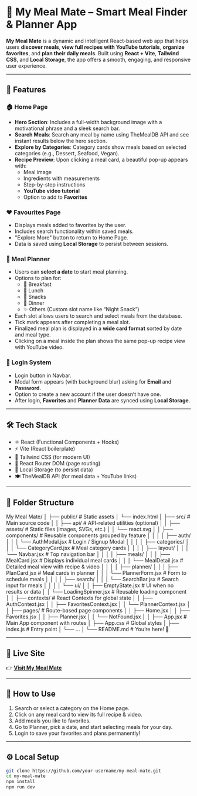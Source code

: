 # 🍱 My Meal Mate – Smart Meal Finder & Planner App

**My Meal Mate** is a dynamic and intelligent React-based web app that helps users **discover meals**, **view full recipes with YouTube tutorials**, **organize favorites**, and **plan their daily meals**. Built using **React + Vite**, **Tailwind CSS**, and **Local Storage**, the app offers a smooth, engaging, and responsive user experience.

---

## 🌟 Features

### 🏠 Home Page
- **Hero Section**: Includes a full-width background image with a motivational phrase and a sleek search bar.
- **Search Meals**: Search any meal by name using TheMealDB API and see instant results below the hero section.
- **Explore by Categories**: Category cards show meals based on selected categories (e.g., Dessert, Seafood, Vegan).
- **Recipe Preview**: Upon clicking a meal card, a beautiful pop-up appears with:
  - Meal image
  - Ingredients with measurements
  - Step-by-step instructions
  - **YouTube video tutorial**
  - Option to add to **Favorites**

### ❤️ Favourites Page
- Displays meals added to favorites by the user.
- Includes search functionality within saved meals.
- "Explore More" button to return to Home Page.
- Data is saved using **Local Storage** to persist between sessions.

### 📅 Meal Planner
- Users can **select a date** to start meal planning.
- Options to plan for:
  - 🍳 Breakfast
  - 🥗 Lunch
  - 🍟 Snacks
  - 🍛 Dinner
  - ✨ Others (Custom slot name like “Night Snack”)
- Each slot allows users to search and select meals from the database.
- Tick mark appears after completing a meal slot.
- Finalized meal plan is displayed in a **wide card format** sorted by date and meal type.
- Clicking on a meal inside the plan shows the same pop-up recipe view with YouTube video.

### 🔐 Login System
- Login button in Navbar.
- Modal form appears (with background blur) asking for **Email** and **Password**.
- Option to create a new account if the user doesn’t have one.
- After login, **Favorites** and **Planner Data** are synced using **Local Storage**.

---

## 🛠️ Tech Stack

- ⚛️ React (Functional Components + Hooks)
- ⚡ Vite (React boilerplate)
- 💨 Tailwind CSS (for modern UI)
- 🔄 React Router DOM (page routing)
- 💾 Local Storage (to persist data)
- 🍽️ TheMealDB API (for meal data + YouTube links)

---

## 📁 Folder Structure

My Meal Mate/
│
├── public/                      # Static assets
│   └── index.html
│
├── src/                         # Main source code
│
│   ├── api/                     # API-related utilities (optional)
│
│   ├── assets/                  # Static files (images, SVGs, etc.)
│   │   └── react.svg
│
│   ├── components/              # Reusable components grouped by feature
│   │
│   │   ├── auth/
│   │   │   └── AuthModal.jsx    # Login / Signup Modal
│   │
│   │   ├── categories/
│   │   │   └── CategoryCard.jsx # Meal category cards
│   │
│   │   ├── layout/
│   │   │   └── Navbar.jsx       # Top navigation bar
│   │
│   │   ├── meals/
│   │   │   ├── MealCard.jsx     # Displays individual meal cards
│   │   │   └── MealDetail.jsx   # Detailed meal view with recipe & video
│   │
│   │   ├── planner/
│   │   │   ├── PlanCard.jsx     # Meal cards in planner
│   │   │   └── PlannerForm.jsx  # Form to schedule meals
│   │
│   │   ├── search/
│   │   │   └── SearchBar.jsx    # Search input for meals
│   │
│   │   └── ui/
│   │       ├── EmptyState.jsx   # UI when no results or data
│   │       └── LoadingSpinner.jsx # Reusable loading component
│
│   ├── contexts/                # React Contexts for global state
│   │   ├── AuthContext.jsx
│   │   ├── FavoritesContext.jsx
│   │   └── PlannerContext.jsx
│
│   ├── pages/                   # Route-based page components
│   │   ├── Home.jsx
│   │   ├── Favorites.jsx
│   │   ├── Planner.jsx
│   │   └── NotFound.jsx
│
│   ├── App.jsx                  # Main App component with routes
│   ├── App.css                  # Global styles
│   ├── index.js                 # Entry point
│   └── ...
│
└── README.md                    # You’re here! 🎉


---

## 🔗 Live Site

👉 **[Visit My Meal Mate](https://mymealmateee.netlify.app/)**  


---

## 🧪 How to Use

1. Search or select a category on the Home page.
2. Click on any meal card to view its full recipe & video.
3. Add meals you like to favorites.
4. Go to Planner, pick a date, and start selecting meals for your day.
5. Login to save your favorites and plans permanently!

---





## ⚙️ Local Setup

```bash
git clone https://github.com/your-username/my-meal-mate.git
cd my-meal-mate
npm install
npm run dev


